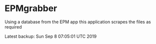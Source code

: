 # EPMgrabber
Using a database from the EPM app this application scrapes the files as required


Latest backup: Sun Sep 8 07:05:01 UTC 2019
